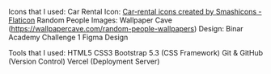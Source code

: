 Icons that I used:
Car Rental Icon: <a href="https://www.flaticon.com/free-icons/car-rental" title="car-rental icons">Car-rental icons created by Smashicons - Flaticon</a>
Random People Images: Wallpaper Cave (https://wallpapercave.com/random-people-wallpapers)
Design: Binar Academy Challenge 1 Figma Design

Tools that I used:
HTML5
CSS3
Bootstrap 5.3 (CSS Framework)
Git & GitHub (Version Control)
Vercel (Deployment Server)
